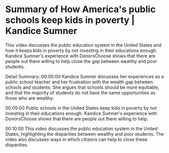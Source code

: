 # Summary of How America's public schools keep kids in poverty | Kandice Sumner

This video discusses the public education system in the United States and how it keeps kids in poverty by not investing in their educations enough. Kandice Sumner's experience with DonorsChoose shows that there are people out there willing to help close the gap between wealthy and poor students.

Detail Summary: 
00:00:00
Kandice Sumner discusses her experiences as a public school teacher and her frustration with the wealth gap between schools and students. She argues that schools should be more equitable, and that the majority of students do not have the same opportunities as those who are wealthy.

00:05:00
Public schools in the United States keep kids in poverty by not investing in their educations enough. Kandice Sumner's experience with DonorsChoose shows that there are people out there willing to help.

00:10:00
This video discusses the public education system in the United States, highlighting the disparities between wealthy and poor students. The video also discusses ways in which citizens can help to close these disparities.

